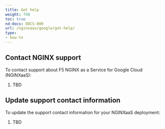 ```yaml
---
title: Get help
weight: 750
toc: true
nd-docs: DOCS-000
url: /nginxaas/google/get-help/
type:
- how-to
---
```



## Contact NGINX support

To contact support about F5 NGINX as a Service for Google Cloud (NGINXaaS):

1. TBD

## Update support contact information

To update the support contact information for your NGINXaaS deployment:

1. TBD
